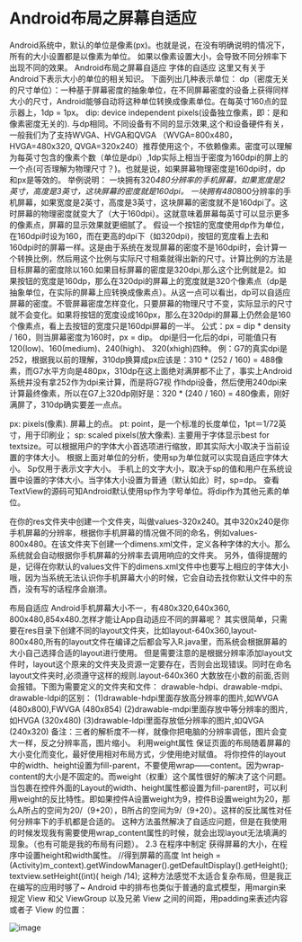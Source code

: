 # Android布局之屏幕自适应

Android系统中，默认的单位是像素(px)。也就是说，在没有明确说明的情况下，所有的大小设置都是以像素为单位。
如果以像素设置大小，会导致不同分辨率下出现不同的效果。
Android布局之屏幕自适应
字体的自适应
这里又有关于Android下表示大小的单位的相关知识。
下面列出几种表示单位：
dp（密度无关的尺寸单位）：一种基于屏幕密度的抽象单位，在不同屏幕密度的设备上获得同样大小的尺寸，Android能够自动将这种单位转换成像素单位。在每英寸160点的显示器上，1dp = 1px。
dip: device independent pixels(设备独立像素，即：是和像素密度无关的). 与dp相同。不同设备有不同的显示效果,这个和设备硬件有关，一般我们为了支持WVGA、HVGA和QVGA （WVGA=800x480，HVGA=480x320, QVGA=320x240）推荐使用这个，不依赖像素。密度可以理解为每英寸包含的像素个数（单位是dpi）,1dp实际上相当于密度为160dpi的屏上的一个点(可否理解为物理尺寸？)。也就是说，如果屏幕物理密度是160dpi时，dp和px是等效的。
举例说明： 
一块拥有320*480分辨率的手机屏幕，如果宽度是2英寸，高度是3英寸，这块屏幕的密度就是160dpi。 
一块拥有480*800分辨率的手机屏幕，如果宽度是2英寸，高度是3英寸，这块屏幕的密度就不是160dpi了。这时屏幕的物理密度就变大了（大于160dpi）。这就意味着屏幕每英寸可以显示更多的像素点，屏幕的显示效果就更细腻了。
假设一个按钮的宽度使用dp作为单位，在160dpi时设为160，而在更高的dpi下（如320dpi)，按钮的宽度看上去和160dpi时的屏幕一样。这是由于系统在发现屏幕的密度不是160dpi时，会计算一个转换比例，然后用这个比例与实际尺寸相乘就得出新的尺寸。计算比例的方法是目标屏幕的密度除以160.如果目标屏幕的密度是320dpi,那么这个比例就是2。如果按钮的宽度是160dp，那么在320dpi的屏幕上的宽度就是320个像素点（dp是抽象单位，在实际的屏幕上应转换成像素点）。从这一点可以看出，dp可以自适应屏幕的密度。不管屏幕密度怎样变化，只要屏幕的物理尺寸不变，实际显示的尺寸就不会变化。如果将按钮的宽度设成160px，那么在320dpi的屏幕上仍然会是160个像素点，看上去按钮的宽度只是160dpi屏幕的一半。
公式：px = dip * density / 160，则当屏幕密度为160时，px = dip。
dpi是归一化后的dpi，可能值只有120(low)、160(medium)、240(high)、 320(xhigh)四种。
例：G7的真实dpi是252，根据我以前的理解，310dp换算成px应该是：310 * (252 / 160) = 488像素，而G7水平方向是480px，310dp在这上面绝对满屏都不止了，事实上Android系统并没有拿252作为dpi来计算，而是将G7视 作hdpi设备，然后使用240dpi来计算最终像素，所以在G7上320dp刚好是：320 * (240 / 160) = 480像素，刚好满屏了，310dp确实要差一点点。 

px: pixels(像素). 屏幕上的点。
pt: point，是一个标准的长度单位，1pt＝1/72英寸，用于印刷业；
sp: scaled pixels(放大像素). 主要用于字体显示best for textsize。可以根据用户的字体大小首选项进行缩放，即其实际大小取决于当前设置的字体大小。
根据上面对单位的分析，使用sp为单位就可以实现自适应字体大小。
Sp仅用于表示文字大小。
手机上的文字大小，取决于sp的值和用户在系统设置中设置的字体大小。当字体大小设置为普通（默认如此）时，sp=dp。
查看TextView的源码可知Android默认使用sp作为字号单位。将dip作为其他元素的单位。  

在你的res文件夹中创建一个文件夹，叫做values-320x240。其中320x240是你手机屏幕的分辨率，根据你手机屏幕的情况做不同的命名，例如values-800x480。在该文件夹下创建一个dimens.xml文件，定义各种字体的大小。那么系统就会自动根据你手机屏幕的分辨率去调用响应的文件夹。
另外，值得提醒的是，记得在你默认的values文件下的dimens.xml文件中也要写上相应的字体大小哦，因为当系统无法认识你手机屏幕大小的时候，它会自动去找你默认文件中的东西，没有写的话程序会崩溃。

布局自适应
Android手机屏幕大小不一，有480x320,640x360, 800x480,854x480.怎样才能让App自动适应不同的屏幕呢？ 其实很简单，只需要在res目录下创建不同的layout文件夹，比如layout-640x360,layout-800x480,所有的layout文件在编译之后都会写入R.java里，而系统会根据屏幕的大小自己选择合适的layout进行使用。 但是需要注意的是根据分辨率添加layout文件时，layout这个原来的文件夹及资源一定要存在，否则会出现错误。同时在命名layout文件夹时,必须遵守这样的规则.layout-640x360 大数放在小数的前面,否则会报错。下图为需要定义的文件夹和文件：
drawable-hdpi、drawable-mdpi、drawable-ldpi的区别： 
(1)drawable-hdpi里面存放高分辨率的图片,如WVGA (480x800),FWVGA (480x854) 
(2)drawable-mdpi里面存放中等分辨率的图片,如HVGA (320x480) 
(3)drawable-ldpi里面存放低分辨率的图片,如QVGA (240x320) 
备注：三者的解析度不一样，就像你把电脑的分辨率调低，图片会变大一样，反之分辨率高，图片缩小。
利用weight属性
保证页面的布局随着屏幕的大小变化而变化，最好使用相对布局方式，少使用绝对赋值。
将你控件的layout中的width、height设置为fill-parent，不要使用wrap——content。因为wrap-content的大小是不固定的。而weight（权重）这个属性很好的解决了这个问题。当包裹在控件外面的Layout的width、height属性都设置为fill-parent时，可以利用weight的反比特性。即如果控件A设置weight为9，控件B设置weight为20，那么A所占的空间为20/（9+20），B所占的空间为9/（9+20）。这样的反比属性对任何分辨率下的手机都是合适的。
这种方法虽然解决了自适应问题，但是在我使用的时候发现我有需要使用wrap_content属性的时候，就会出现layout无法填满的现象。（也有可能是我的布局有问题）。
2.3         在程序中制定
获得屏幕的大小，在程序中设置height和width属性。
//得到屏幕的高度
Int heigh = (Activity)m_context).getWindowManager().getDefaultDisplay().getHeight();
textview.setHeight((int)( heigh /14);
这种方法感觉不太适合复杂布局，但是我正在编写的应用时够了~
Android 中的排布也类似于普通的盒式模型，用margin来规定 View 和父 ViewGroup 以及兄弟 View 之间的间距，用padding来表述内容或者子 View 的位置：

![image](https://github.com/woojean/woojean.github.io/blob/master/images/java_1.png)